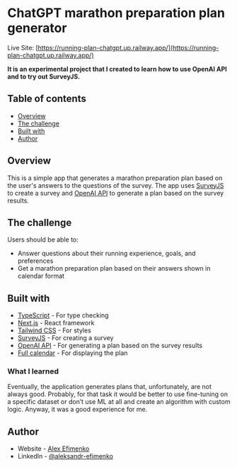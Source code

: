 # ChatGPT marathon preparation plan generator

Live Site: [https://running-plan-chatgpt.up.railway.app/](https://running-plan-chatgpt.up.railway.app/)

**It is an experimental project that I created to learn how to use OpenAI API and to try out SurveyJS.**

## Table of contents

- [Overview](#overview)
- [The challenge](#the-challenge)
- [Built with](#built-with)
- [Author](#author)

## Overview

This is a simple app that generates a marathon preparation plan based on the user's answers to the questions of the survey. The app uses [SurveyJS](https://surveyjs.io/) to create a survey and [OpenAI API](https://platform.openai.com/docs/api-reference/introduction) to generate a plan based on the survey results.

## The challenge

Users should be able to:

- Answer questions about their running experience, goals, and preferences
- Get a marathon preparation plan based on their answers shown in calendar format

## Built with

- [TypeScript](https://www.typescriptlang.org/) - For type checking
- [Next.js](https://nextjs.org/) - React framework
- [Tailwind CSS](https://tailwindcss.com/) - For styles
- [SurveyJS](https://surveyjs.io/) - For creating a survey
- [OpenAI API](https://platform.openai.com/docs/api-reference/introduction) - For generating a plan based on the survey results
- [Full calendar](https://fullcalendar.io/) - For displaying the plan

### What I learned

Eventually, the application generates plans that, unfortunately, are not always good. Probably, for that task it would be better to use fine-tuning on a specific dataset or don’t use ML at all and create an algorithm with custom logic. Anyway, it was a good experience for me.

## Author

- Website - [Alex Efimenko](https://alexefimenko.com/)
- LinkedIn - [@aleksandr-efimenko](https://www.linkedin.com/in/aleksandr-efimenko/)
